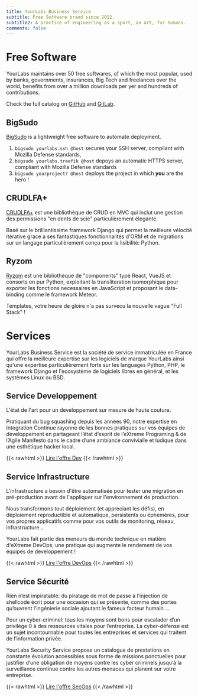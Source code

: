 ```yaml
---
title: YourLabs Business Service
subtitle: Free Software brand since 2012.
subtitle2: A practice of engineering as a sport, an art, for humans.
comments: false
---
```


# Free Software

YourLabs maintains over 50 free softwares, of which the most popular, used by
banks, governments, insurances, Big Tech and freelances over the world,
benefits from over a million downloads per yer and hundreds of contributions.

Check the full catalog on [GitHub](https://github.com/yourlabs) and
[GitLab](https://yourlabs.io/oss).

## BigSudo

[BigSudo](https://yourlabs.io/oss/bigsudo) is a lightweight free software to automate deployment.

1. `bigsudo yourlabs.ssh @host` secures your SSH server, compliant with Mozilla Defense standards,
1. `bigsudo yourlabs.traefik @host` depoys an automatic HTTPS server, compliant with Mozilla Defense standards
1. `bigsudo yourproject? @host` deploys the project in which **you** are the hero !

## CRUDLFA+

[CRUDLFA+](https://yourlabs.io/oss/crudlfap) est une bibliothèque de CRUD en
MVC qui inclut une gestion des permissions "en dents de scie" particulièrement
élegante.

Basé sur le brilliantissime framework Django qui permet la meilleure
vélocité itérative grace a ses fantastiques fonctionnalités d'ORM et de
migrations sur un langage particulièrement conçu pour la lisibilité: Python.

## Ryzom

[Ryzom](https://yourlabs.io/oss/ryzom) est une bibliothèque de "components"
type React, VueJS et consorts en pur Python, exploitant la transliteration
isomorphique pour exporter les fonctions necessaires en JavaScript et proposant
le data-binding comme le framework Meteor.

Templates, votre heure de gloire n'a pas survecu la nouvelle vague "Full Stack"
!

# Services

YourLabs Business Service est la société de service immatriculée en France qui
offre la meilleure expertise sur les logiciels de marque YourLabs ainsi qu'une
expertise particulièrement forte sur les languages Python, PHP, le framework
Django et l'ecosystème de logiciels libres en général, et les systèmes Linux ou
BSD.

## Service Developpement

L'état de l'art pour un developpement sur mesure de haute couture.

Pratiquant du bug squashing depuis les années 90, notre expertise en
Integration Continue rayonne de les bonnes pratiques sur vos équipes de
developpement en partageant l’état d’esprit de l’eXtreme Programing & de
l’Agile Manifesto dans le cadre d’une ambiance convivialle et ludique dans une
esthétique hacker local.

{{< rawhtml >}}
<a href="secops" class="read-more">Lire l'offre Dev</a>
{{< /rawhtml >}}

## Service Infrastructure

L'infrastructure a besoin d'être automatisée pour tester une migration en pré-production avant de l'appliquer sur l'environnement de production.

Nous transformons tout déploiement (et appreciant les défis), en déploiement reproductible et automatique, persistents ou éphemères, pour vos propres applicatifs comme pour vos outils de monitoring, réseau, infrastructure…

YourLabs fait partie des meneurs du monde technique en matière d'eXtreme DevOps, une pratique qui augmente le rendement de vos équipes de developpement !

{{< rawhtml >}}
<a href="secops" class="read-more">Lire l'offre DevOps</a>
{{< /rawhtml >}}

## Service Sécurité

Rien n’est impiratable: du piratage de mot de passe à l’injection de shellcode écrit pour une occasion qui se présente, comme des portes qu’ouvrent l’ingénierie sociale ajoutant le fameux facteur humain ...

Pour un cyber-criminel: tous les moyens sont bons pour escalader d’un privilège 0 à des ressources vitales pour l’entreprise. La cyber-défense est un sujet incontournable pour toutes les entreprises et services qui traitent de l’information privée.

YourLabs Security Service propose un catalogue de prestations en constante évolution accessibles sous forme de missions ponctuelles pour justifier d’une obligation de moyens contre les cyber criminels jusqu’à la surveillance continue contre les autres menaces qui planent sur votre entreprise.

{{< rawhtml >}}
<a href="devops" class="read-more">Lire l'offre SecOps</a>
{{< /rawhtml >}}
